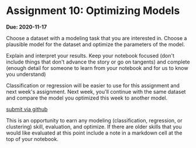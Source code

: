 # Assignment 10: Optimizing Models


__Due: 2020-11-17__

Choose a dataset with a modeling task that you are interested in. Choose a plausible model for the dataset and optimize the parameters of the model.

Explain and interpret your results. Keep your notebook focused (don't include things that don't advance the story or go on tangents) and complete (enough detail for someone to learn from your notebook and for us to know you understand)


Classification or regression will be easier to use for this assignment and next week's assignment. Next week, you'll continue with the same dataset and compare the model you optimized this week to another model.

[submit via github](https://classroom.github.com/a/HOJv3DSI)

This is an opportunity to earn any modeling (classification, regression, or clustering) skill, evaluation, and  optimize. If there are older skills that you would like evaluated at this point include a note in a markdown cell at the top of your notebook.
